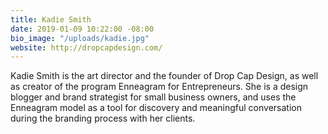 ```yaml
---
title: Kadie Smith
date: 2019-01-09 10:22:00 -08:00
bio_image: "/uploads/kadie.jpg"
website: http://dropcapdesign.com/
---
```


Kadie Smith is the art director and the founder of Drop Cap Design, as well as creator of the program Enneagram for Entrepreneurs. She is a design blogger and brand strategist for small business owners, and uses the Enneagram model as a tool for discovery and meaningful conversation during the branding process with her clients.
